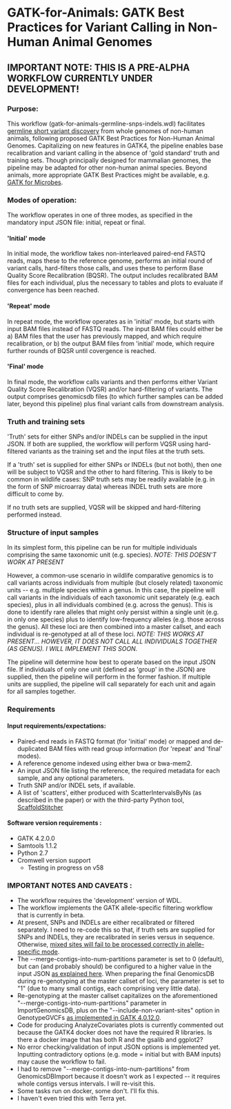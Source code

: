 # GATK-for-Animals: GATK Best Practices for Variant Calling in Non-Human Animal Genomes

## IMPORTANT NOTE: THIS IS A PRE-ALPHA WORKFLOW CURRENTLY UNDER DEVELOPMENT!


### Purpose:

This workflow (gatk-for-animals-germline-snps-indels.wdl) facilitates [germline short variant discovery](https://gatk.broadinstitute.org/hc/en-us/articles/360035535932) from whole genomes of non-human animals, following proposed GATK Best Practices for Non-Human Animal Genomes. Capitalizing on new features in GATK4, the pipeline enables base recalibration and variant calling in the absence of 'gold standard' truth and training sets. Though principally designed for mammalian genomes, the pipeline may be adapted for other non-human animal species. Beyond animals, more appropriate GATK Best Practices might be available, e.g. [GATK for Microbes](https://github.com/broadinstitute/GATK-for-Microbes).

### Modes of operation:

The workflow operates in one of three modes, as specified in the mandatory input JSON file: initial, repeat or final.

#### 'Initial' mode
In initial mode, the workflow takes non-interleaved paired-end FASTQ reads, maps these to the reference genome, performs an initial round of variant calls, hard-filters those calls, and uses these to perform Base Quality Score Recalibration (BQSR). The output includes recalibrated BAM files for each individual, plus the necessary to tables and plots to evaluate if convergence has been reached.

#### 'Repeat' mode
In repeat mode, the workflow operates as in 'initial' mode, but starts with input BAM files instead of FASTQ reads. The input BAM files could either be a) BAM files that the user has previously mapped, and which require recalibration, or b) the output BAM files from 'initial' mode, which require further rounds of BQSR until covergence is reached.

#### 'Final' mode
In final mode, the workflow calls variants and then performs either Variant Quality Score Recalibration (VQSR) and/or hard-filtering of variants. The output comprises genomicsdb files (to which further samples can be added later, beyond this pipeline) plus final variant calls from downstream analysis.

### Truth and training sets

'Truth' sets for either SNPs and/or INDELs can be supplied in the input JSON. If both are supplied, the workflow will perform VQSR using hard-filtered variants as the training set and the input files at the truth sets.

If a 'truth' set is supplied for either SNPs or INDELs (but not both), then one will be subject to VQSR and the other to hard filtering. This is likely to be common in wildlife cases: SNP truth sets may be readily available (e.g. in the form of SNP microarray data) whereas INDEL truth sets are more difficult to come by.

If no truth sets are supplied, VQSR will be skipped and hard-filtering performed instead.


### Structure of input samples

In its simplest form, this pipeline can be run for multiple individuals comprising the same taxonomic unit (e.g. species). *NOTE: THIS DOESN'T WORK AT PRESENT*

However, a common-use scenario in wildlife comparative genomics is to call variants across individuals from multiple (but closely related) taxonomic units -- e.g. multiple species within a genus. In this case, the pipeline will call variants in the individuals of each taxonomic unit separately (e.g. each species), plus in all individuals combined (e.g. across the genus). This is done to identify rare alleles that might only persist within a single unit (e.g. in only one species) plus to identify low-frequency alleles (e.g. those across the genus). All these loci are then combined into a master callset, and each individual is re-genotyped at all of these loci. *NOTE: THIS WORKS AT PRESENT... HOWEVER, IT DOES NOT CALL ALL INDIVIDUALS TOGETHER (AS GENUS). I WILL IMPLEMENT THIS SOON.*

The pipeline will determine how best to operate based on the input JSON file. If individuals of only one unit (defined as 'group' in the JSON) are supplied, then the pipeline will perform in the former fashion. If multiple units are supplied, the pipeline will call separately for each unit and again for all samples together.

### Requirements

#### Input requirements/expectations:
- Paired-end reads in FASTQ format (for 'initial' mode) or mapped and de-duplicated BAM files with read group information (for 'repeat' and 'final' modes).
- A reference genome indexed using either bwa or bwa-mem2.
- An input JSON file listing the reference, the required metadata for each sample, and any optional parameters.
- Truth SNP and/or INDEL sets, if available.
- A list of 'scatters', either produced with ScatterIntervalsByNs (as described in the paper) or with the third-party Python tool, [ScaffoldStitcher](https://github.com/ameliahaj/ScaffoldStitcher)


#### Software version requirements :
- GATK 4.2.0.0
- Samtools 1.1.2
- Python 2.7
- Cromwell version support 
  - Testing in progress on v58

### IMPORTANT NOTES AND CAVEATS :
- The workflow requires the 'development' version of WDL.
- The workflow implements the GATK allele-specific filtering workflow that is currently in beta.
- At present, SNPs and INDELs are either recalibrated or filtered separately. I need to re-code this so that, if truth sets are supplied for SNPs and INDELs, they are recalibrated in series versus in sequence. Otherwise, [mixed sites will fail to be processed correctly in alelle-specific mode](https://gatk.broadinstitute.org/hc/en-us/articles/360035890551?id=9622).
- The --merge-contigs-into-num-partitions parameter is set to 0 (default), but can (and probably should) be configured to a higher value in the input JSON [as explained here](https://gatk.broadinstitute.org/hc/en-us/articles/360056138571-GDBI-usage-and-performance-guidelines). When preparing the final GenomicsDB during re-genotyping at the master callset of loci, the parameter is set to "1" (due to many small contigs, each comprising very little data).
- Re-genotyping at the master callset capitalizes on the aforementioned "--merge-contigs-into-num-partitions" parameter in ImportGenomicsDB, plus on the "--include-non-variant-sites" option in GenotypeGVCFs [as implemented in GATK 4.0.12.0](https://github.com/broadinstitute/gatk/releases/tag/4.0.12.0).
- Code for producing AnalyzeCovariates plots is currently commented out because the GATK4 docker does not have the required R libraries. Is there a docker image that has both R and the gsalib and ggplot2?
- No error checking/validation of input JSON options is implemented yet. Inputting contradictory options (e.g. mode = initial but with BAM inputs) may cause the workflow to fail.
- I had to remove "--merge-contigs-into-num-partitions" from GenomicsDBImport because it doesn't work as I expected -- it requires whole contigs versus intervals. I will re-visit this.
- Some tasks run on docker, some don't. I'll fix this.
- I haven't even tried this with Terra yet.
